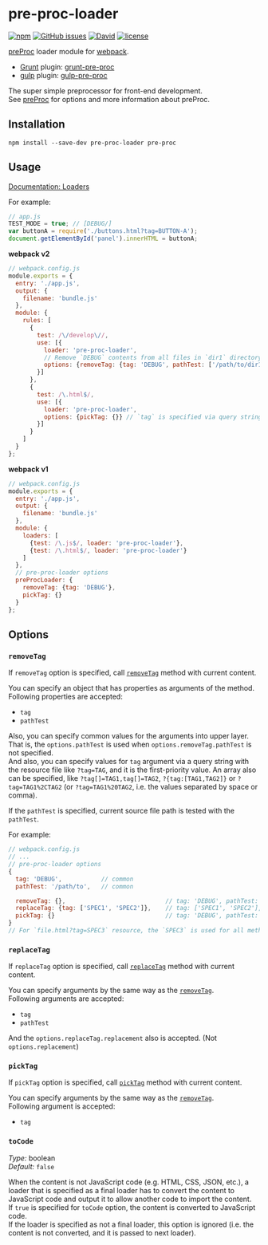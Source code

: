 # pre-proc-loader

[![npm](https://img.shields.io/npm/v/pre-proc-loader.svg)](https://www.npmjs.com/package/pre-proc-loader) [![GitHub issues](https://img.shields.io/github/issues/anseki/pre-proc-loader.svg)](https://github.com/anseki/pre-proc-loader/issues) [![David](https://img.shields.io/david/anseki/pre-proc-loader.svg)](package.json) [![license](https://img.shields.io/badge/license-MIT-blue.svg)](LICENSE-MIT)

[preProc](https://github.com/anseki/pre-proc) loader module for [webpack](https://webpack.js.org/).

* [Grunt](http://gruntjs.com/) plugin: [grunt-pre-proc](https://github.com/anseki/grunt-pre-proc)
* [gulp](http://gulpjs.com/) plugin: [gulp-pre-proc](https://github.com/anseki/gulp-pre-proc)

The super simple preprocessor for front-end development.  
See [preProc](https://github.com/anseki/pre-proc) for options and more information about preProc.

## Installation

```
npm install --save-dev pre-proc-loader pre-proc
```

## Usage

[Documentation: Loaders](https://webpack.js.org/concepts/loaders/)

For example:

```js
// app.js
TEST_MODE = true; // [DEBUG/]
var buttonA = require('./buttons.html?tag=BUTTON-A');
document.getElementById('panel').innerHTML = buttonA;
```

**webpack v2**

```js
// webpack.config.js
module.exports = {
  entry: './app.js',
  output: {
    filename: 'bundle.js'
  },
  module: {
    rules: [
      {
        test: /\/develop\//,
        use: [{
          loader: 'pre-proc-loader',
          // Remove `DEBUG` contents from all files in `dir1` directory and all JS files.
          options: {removeTag: {tag: 'DEBUG', pathTest: ['/path/to/dir1', /\.js$/]}}
        }]
      },
      {
        test: /\.html$/,
        use: [{
          loader: 'pre-proc-loader',
          options: {pickTag: {}} // `tag` is specified via query string
        }]
      }
    ]
  }
};
```

**webpack v1**

```js
// webpack.config.js
module.exports = {
  entry: './app.js',
  output: {
    filename: 'bundle.js'
  },
  module: {
    loaders: [
      {test: /\.js$/, loader: 'pre-proc-loader'},
      {test: /\.html$/, loader: 'pre-proc-loader'}
    ]
  },
  // pre-proc-loader options
  preProcLoader: {
    removeTag: {tag: 'DEBUG'},
    pickTag: {}
  }
};
```

## Options

### `removeTag`

If `removeTag` option is specified, call [`removeTag`](https://github.com/anseki/pre-proc#removetag) method with current content.

You can specify an object that has properties as arguments of the method.  
Following properties are accepted:

- `tag`
- `pathTest`

Also, you can specify common values for the arguments into upper layer. That is, the `options.pathTest` is used when `options.removeTag.pathTest` is not specified.  
And also, you can specify values for `tag` argument via a query string with the resource file like `?tag=TAG`, and it is the first-priority value. An array also can be specified, like `?tag[]=TAG1,tag[]=TAG2`, `?{tag:[TAG1,TAG2]}` or `?tag=TAG1%2CTAG2` (or `?tag=TAG1%20TAG2`, i.e. the values separated by space or comma).

If the `pathTest` is specified, current source file path is tested with the `pathTest`.

For example:

```js
// webpack.config.js
// ...
// pre-proc-loader options
{
  tag: 'DEBUG',           // common
  pathTest: '/path/to',   // common

  removeTag: {},                            // tag: 'DEBUG', pathTest: '/path/to'
  replaceTag: {tag: ['SPEC1', 'SPEC2']},    // tag: ['SPEC1', 'SPEC2'], pathTest: '/path/to'
  pickTag: {}                               // tag: 'DEBUG', pathTest: '/path/to'
}
// For `file.html?tag=SPEC3` resource, the `SPEC3` is used for all method.
```

### `replaceTag`

If `replaceTag` option is specified, call [`replaceTag`](https://github.com/anseki/pre-proc#replacetag) method with current content.

You can specify arguments by the same way as the [`removeTag`](#removetag).  
Following arguments are accepted:

- `tag`
- `pathTest`

And the `options.replaceTag.replacement` also is accepted. (Not `options.replacement`)

### `pickTag`

If `pickTag` option is specified, call [`pickTag`](https://github.com/anseki/pre-proc#picktag) method with current content.

You can specify arguments by the same way as the [`removeTag`](#removetag).  
Following argument is accepted:

- `tag`

### `toCode`

*Type:* boolean  
*Default:* `false`

When the content is not JavaScript code (e.g. HTML, CSS, JSON, etc.), a loader that is specified as a final loader has to convert the content to JavaScript code and output it to allow another code to import the content.  
If `true` is specified for `toCode` option, the content is converted to JavaScript code.  
If the loader is specified as not a final loader, this option is ignored (i.e. the content is not converted, and it is passed to next loader).
